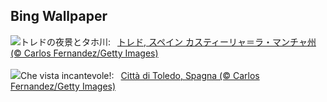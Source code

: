 ## Bing Wallpaper
![](https://www.bing.com/th?id=OHR.TajoRiver_JA-JP5452234121_UHD.jpg&w=1000)トレドの夜景とタホ川:&nbsp;&ensp;[トレド, スペイン カスティーリャ＝ラ・マンチャ州 (© Carlos Fernandez/Getty Images)](https://www.bing.com/th?id=OHR.TajoRiver_JA-JP5452234121_UHD.jpg)
<br><br/>
![](https://www.bing.com/th?id=OHR.TajoRiver_IT-IT6335699453_UHD.jpg&w=1000)Che vista incantevole!:&nbsp;&ensp;[Città di Toledo, Spagna (© Carlos Fernandez/Getty Images)](https://www.bing.com/th?id=OHR.TajoRiver_IT-IT6335699453_UHD.jpg)
<br><br/>
